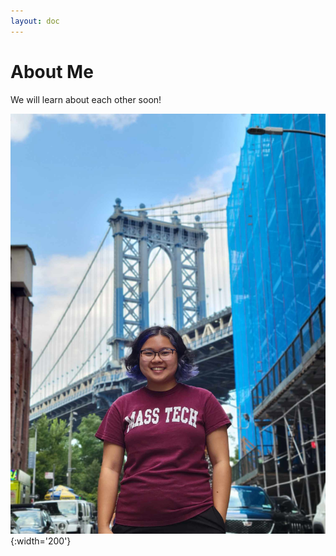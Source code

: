 ```yaml
---
layout: doc
---
```


# About Me

We will learn about each other soon!

![](dana%20brooklyn%20bridge.jpg){:width='200'}